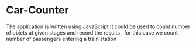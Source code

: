 # Car-Counter
The application is written using JavaScript
It could be used to count number of objets at given stages and record the results , for this case we count number of passengers entering a train station
